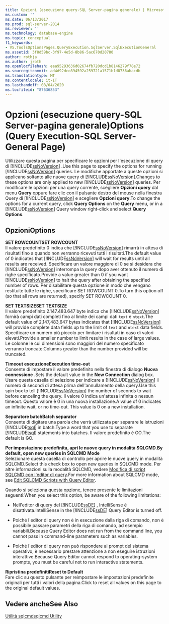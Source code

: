 ```yaml
---
title: Opzioni (esecuzione query-SQL Server-pagina generale) | Microsoft Docs
ms.custom: ''
ms.date: 06/13/2017
ms.prod: sql-server-2014
ms.reviewer: ''
ms.technology: database-engine
ms.topic: conceptual
f1_keywords:
- VS.ToolsOptionsPages.QueryExecution.SqlServer.SqlExecutionGeneral
ms.assetid: 3f8d59bc-3f97-4e5d-8b86-5ac670d20780
author: rothja
ms.author: jroth
ms.openlocfilehash: eaa95293636d02674fb720dcd1b8146279f78e72
ms.sourcegitcommit: ad4d92dce894592a259721a1571b1d8736abacdb
ms.translationtype: MT
ms.contentlocale: it-IT
ms.lasthandoff: 08/04/2020
ms.locfileid: "87636853"
---
```

# <a name="options-query-execution-sql-server-general-page"></a><span data-ttu-id="b5433-102">Opzioni (esecuzione query-SQL Server-pagina generale)</span><span class="sxs-lookup"><span data-stu-id="b5433-102">Options (Query Execution-SQL Server-General Page)</span></span>
  <span data-ttu-id="b5433-103">Utilizzare questa pagina per specificare le opzioni per l'esecuzione di query di [!INCLUDE[ssNoVersion](../includes/ssnoversion-md.md)] .</span><span class="sxs-lookup"><span data-stu-id="b5433-103">Use this page to specify the options for running [!INCLUDE[ssNoVersion](../includes/ssnoversion-md.md)] queries.</span></span> <span data-ttu-id="b5433-104">Le modifiche apportate a queste opzioni si applicano soltanto alle nuove query di [!INCLUDE[ssNoVersion](../includes/ssnoversion-md.md)].</span><span class="sxs-lookup"><span data-stu-id="b5433-104">Changes to these options are only applied to new [!INCLUDE[ssNoVersion](../includes/ssnoversion-md.md)] queries.</span></span> <span data-ttu-id="b5433-105">Per modificare le opzioni per una query corrente, scegliere **Opzioni query** dal menu **Query** oppure fare clic con il pulsante destro del mouse nella finestra Query di [!INCLUDE[ssNoVersion](../includes/ssnoversion-md.md)] e scegliere **Opzioni query**.</span><span class="sxs-lookup"><span data-stu-id="b5433-105">To change the options for a current query, click **Query Options** on the **Query** menu, or in a [!INCLUDE[ssNoVersion](../includes/ssnoversion-md.md)] Query window right-click and select **Query Options**.</span></span>  
  
## <a name="options"></a><span data-ttu-id="b5433-106">Opzioni</span><span class="sxs-lookup"><span data-stu-id="b5433-106">Options</span></span>  
 <span data-ttu-id="b5433-107">**SET ROWCOUNT**</span><span class="sxs-lookup"><span data-stu-id="b5433-107">**SET ROWCOUNT**</span></span>  
 <span data-ttu-id="b5433-108">Il valore predefinito 0 indica che [!INCLUDE[ssNoVersion](../includes/ssnoversion-md.md)] rimarrà in attesa di risultati fino a quando non verranno ricevuti tutti i risultati.</span><span class="sxs-lookup"><span data-stu-id="b5433-108">The default value of 0 indicates that [!INCLUDE[ssNoVersion](../includes/ssnoversion-md.md)] will wait for results until all results are received.</span></span> <span data-ttu-id="b5433-109">Specificare un valore maggiore di 0 se si desidera che [!INCLUDE[ssNoVersion](../includes/ssnoversion-md.md)] interrompa la query dopo aver ottenuto il numero di righe specificato.</span><span class="sxs-lookup"><span data-stu-id="b5433-109">Provide a value greater than 0 if you want [!INCLUDE[ssNoVersion](../includes/ssnoversion-md.md)] to halt the query after obtaining the specified number of rows.</span></span> <span data-ttu-id="b5433-110">Per disabilitare questa opzione in modo che vengano restituite tutte le righe, specificare SET ROWCOUNT 0.</span><span class="sxs-lookup"><span data-stu-id="b5433-110">To turn this option off (so that all rows are returned), specify SET ROWCOUNT 0.</span></span>  
  
 <span data-ttu-id="b5433-111">**SET TEXTSIZE**</span><span class="sxs-lookup"><span data-stu-id="b5433-111">**SET TEXTSIZE**</span></span>  
 <span data-ttu-id="b5433-112">Il valore predefinito 2.147.483.647 byte indica che [!INCLUDE[ssNoVersion](../includes/ssnoversion-md.md)] fornirà campi dati completi fino al limite dei campi dati `text` e `ntext`.</span><span class="sxs-lookup"><span data-stu-id="b5433-112">The default value of 2,147,483,647 bytes indicates that [!INCLUDE[ssNoVersion](../includes/ssnoversion-md.md)] will provide complete data fields up to the limit of `text` and `ntext` data fields.</span></span> <span data-ttu-id="b5433-113">Specificare un numero più piccolo per limitare i risultati in caso di valori elevati.</span><span class="sxs-lookup"><span data-stu-id="b5433-113">Provide a smaller number to limit results in the case of large values.</span></span> <span data-ttu-id="b5433-114">Le colonne le cui dimensioni sono maggiori del numero specificato verranno troncate.</span><span class="sxs-lookup"><span data-stu-id="b5433-114">Columns greater than the number provided will be truncated.</span></span>  
  
 <span data-ttu-id="b5433-115">**Timeout esecuzione**</span><span class="sxs-lookup"><span data-stu-id="b5433-115">**Execution time-out**</span></span>  
 <span data-ttu-id="b5433-116">Consente di impostare il valore predefinito nella finestra di dialogo **Nuova connessione** .</span><span class="sxs-lookup"><span data-stu-id="b5433-116">Sets the default value in the **New Connection** dialog box.</span></span> <span data-ttu-id="b5433-117">Usare questa casella di selezione per indicare a [!INCLUDE[ssNoVersion](../includes/ssnoversion-md.md)] il numero di secondi di attesa prima dell'annullamento della query.</span><span class="sxs-lookup"><span data-stu-id="b5433-117">Use this spin box to tell [!INCLUDE[ssNoVersion](../includes/ssnoversion-md.md)] the number of seconds to wait before canceling the query.</span></span> <span data-ttu-id="b5433-118">Il valore 0 indica un'attesa infinita o nessun timeout. Questo valore è 0 in una nuova installazione.</span><span class="sxs-lookup"><span data-stu-id="b5433-118">A value of 0 indicates an infinite wait, or no time-out. This value is 0 on a new installation.</span></span>  
  
 <span data-ttu-id="b5433-119">**Separatore batch**</span><span class="sxs-lookup"><span data-stu-id="b5433-119">**Batch separator**</span></span>  
 <span data-ttu-id="b5433-120">Consente di digitare una parola che verrà utilizzata per separare le istruzioni [!INCLUDE[tsql](../includes/tsql-md.md)] in batch.</span><span class="sxs-lookup"><span data-stu-id="b5433-120">Type a word that you use to separate [!INCLUDE[tsql](../includes/tsql-md.md)] statements into batches.</span></span> <span data-ttu-id="b5433-121">Il valore predefinito è GO.</span><span class="sxs-lookup"><span data-stu-id="b5433-121">The default is GO.</span></span>  
  
 <span data-ttu-id="b5433-122">**Per impostazione predefinita, apri le nuove query in modalità SQLCMD.**</span><span class="sxs-lookup"><span data-stu-id="b5433-122">**By default, open new queries in SQLCMD Mode**</span></span>  
 <span data-ttu-id="b5433-123">Selezionare questa casella di controllo per aprire le nuove query in modalità SQLCMD.</span><span class="sxs-lookup"><span data-stu-id="b5433-123">Select this check box to open new queries in SQLCMD mode.</span></span> <span data-ttu-id="b5433-124">Per altre informazioni sulla modalità SQLCMD, vedere [Modifica di script SQLCMD con l'editor di query](../relational-databases/scripting/edit-sqlcmd-scripts-with-query-editor.md).</span><span class="sxs-lookup"><span data-stu-id="b5433-124">For more information about SQLCMD mode, see [Edit SQLCMD Scripts with Query Editor](../relational-databases/scripting/edit-sqlcmd-scripts-with-query-editor.md).</span></span>  
  
 <span data-ttu-id="b5433-125">Quando si seleziona questa opzione, tenere presente le limitazioni seguenti:</span><span class="sxs-lookup"><span data-stu-id="b5433-125">When you select this option, be aware of the following limitations:</span></span>  
  
-   <span data-ttu-id="b5433-126">Nell'editor di query del [!INCLUDE[ssDE](../includes/ssde-md.md)] , IntelliSense è disattivata.</span><span class="sxs-lookup"><span data-stu-id="b5433-126">IntelliSense in the [!INCLUDE[ssDE](../includes/ssde-md.md)] Query Editor is turned off.</span></span>  
  
-   <span data-ttu-id="b5433-127">Poiché l'editor di query non è in esecuzione dalla riga di comando, non è possibile passare parametri della riga di comando, ad esempio variabili.</span><span class="sxs-lookup"><span data-stu-id="b5433-127">Because Query Editor does not run from the command line, you cannot pass in command-line parameters such as variables.</span></span>  
  
-   <span data-ttu-id="b5433-128">Poiché l'editor di query non può rispondere ai prompt del sistema operativo, è necessario prestare attenzione a non eseguire istruzioni interattive.</span><span class="sxs-lookup"><span data-stu-id="b5433-128">Because Query Editor cannot respond to operating-system prompts, you must be careful not to run interactive statements.</span></span>  
  
 <span data-ttu-id="b5433-129">**Ripristina predefiniti**</span><span class="sxs-lookup"><span data-stu-id="b5433-129">**Reset to Default**</span></span>  
 <span data-ttu-id="b5433-130">Fare clic su questo pulsante per reimpostare le impostazioni predefinite originali per tutti i valori della pagina.</span><span class="sxs-lookup"><span data-stu-id="b5433-130">Click to reset all values on this page to the original default values.</span></span>  
  
## <a name="see-also"></a><span data-ttu-id="b5433-131">Vedere anche</span><span class="sxs-lookup"><span data-stu-id="b5433-131">See Also</span></span>  
 [<span data-ttu-id="b5433-132">Utilità sqlcmd</span><span class="sxs-lookup"><span data-stu-id="b5433-132">sqlcmd Utility</span></span>](../tools/sqlcmd-utility.md)  
  
  
